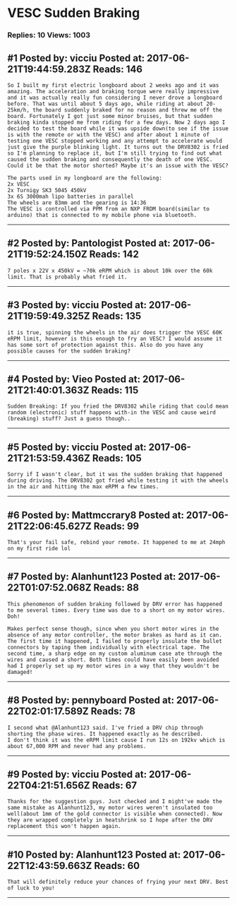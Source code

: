# VESC Sudden Braking

### Replies: 10 Views: 1003

## \#1 Posted by: vicciu Posted at: 2017-06-21T19:44:59.283Z Reads: 146

```
So I built my first electric longboard about 2 weeks ago and it was amazing. The acceleration and braking torque were really impressive and it was actually really fun considering I never drove a longboard before. That was until about 5 days ago, while riding at about 20-25km/h, the board suddenly braked for no reason and threw me off the board. Fortunately I got just some minor bruises, but that sudden braking kinda stopped me from riding for a few days. Now 2 days ago I decided to test the board while it was upside down(to see if the issue is with the remote or with the VESC) and after about 1 minute of testing one VESC stopped working and any attempt to accelerate would just give the purple blinking light. It turns out the DRV8302 is fried so I'm planning to replace it, but I'm still trying to find out what caused the sudden braking and consequently the death of one VESC. Could it be that the motor shorted? Maybe it's an issue with the VESC?

The parts used in my longboard are the following:
2x VESC
2x Turnigy SK3 5045 450kV
3x 6S 3000mah lipo batteries in parallel
The wheels are 83mm and the gearing is 14:36
The VESC is controlled via PPM from an NXP FRDM board(similar to arduino) that is connected to my mobile phone via bluetooth.
```

---
## \#2 Posted by: Pantologist Posted at: 2017-06-21T19:52:24.150Z Reads: 142

```
7 poles x 22V x 450kV = ~70k eRPM which is about 10k over the 60k limit. That is probably what fried it.
```

---
## \#3 Posted by: vicciu Posted at: 2017-06-21T19:59:49.325Z Reads: 135

```
it is true, spinning the wheels in the air does trigger the VESC 60K eRPM limit, however is this enough to fry an VESC? I would assume it has some sort of protection against this. Also do you have any possible causes for the sudden braking?
```

---
## \#4 Posted by: Vieo Posted at: 2017-06-21T21:40:01.363Z Reads: 115

```
Sudden Breaking: If you fried the DRV8302 while riding that could mean random (electronic) stuff happens with-in the VESC and cause weird (breaking) stuff? Just a guess though..
```

---
## \#5 Posted by: vicciu Posted at: 2017-06-21T21:53:59.436Z Reads: 105

```
Sorry if I wasn't clear, but it was the sudden braking that happened during driving. The DRV8302 got fried while testing it with the wheels in the air and hitting the max eRPM a few times.
```

---
## \#6 Posted by: Mattmccrary8 Posted at: 2017-06-21T22:06:45.627Z Reads: 99

```
That's your fail safe, rebind your remote. It happened to me at 24mph on my first ride lol
```

---
## \#7 Posted by: Alanhunt123 Posted at: 2017-06-22T01:07:52.068Z Reads: 88

```
This phenomenon of sudden braking followed by DRV error has happened to me several times. Every time was due to a short on my motor wires. Doh!

Makes perfect sense though, since when you short motor wires in the absence of any motor controller, the motor brakes as hard as it can. The first time it happened, I failed to properly insulate the bullet connectors by taping them individually with electrical tape. The second time, a sharp edge on my custom aluminum case ate through the wires and caused a short. Both times could have easily been avoided had I properly set up my motor wires in a way that they wouldn't be damaged!
```

---
## \#8 Posted by: pennyboard Posted at: 2017-06-22T02:01:17.589Z Reads: 78

```
I second what @Alanhunt123 said. I've fried a DRV chip through shorting the phase wires. It happened exactly as he described. 
I don't think it was the eRPM limit cause I run 12s on 192kv which is about 67,000 RPM and never had any problems.
```

---
## \#9 Posted by: vicciu Posted at: 2017-06-22T04:21:51.656Z Reads: 67

```
Thanks for the suggestion guys. Just checked and I might've made the same mistake as Alanhunt123, my motor wires weren't insulated too well(about 1mm of the gold connector is visible when connected). Now they are wrapped completely in heatshrink so I hope after the DRV replacement this won't happen again.
```

---
## \#10 Posted by: Alanhunt123 Posted at: 2017-06-22T12:43:59.663Z Reads: 60

```
That will definitely reduce your chances of frying your next DRV. Best of luck to you!
```

---
